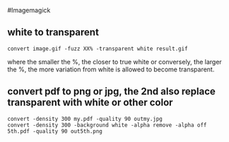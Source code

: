 #Imagemagick

## white to transparent
    convert image.gif -fuzz XX% -transparent white result.gif
where the smaller the %, the closer to true white or conversely, the larger the %, the more variation from white is allowed to become transparent.

## convert pdf to png or jpg, the 2nd also replace transparent with white or other color
    convert -density 300 my.pdf -quality 90 outmy.jpg
    convert -density 300 -background white -alpha remove -alpha off  5th.pdf -quality 90 out5th.png
